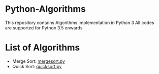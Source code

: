 # Python-Algorithms
This repository contains Algorithms implementation in Python 3
All codes are supported for Python 3.5 onwards

# List of Algorithms
* Merge Sort: [mergesort.py](mergesort.py)
* Quick Sort: [quicksort.py](quicksort.py)
